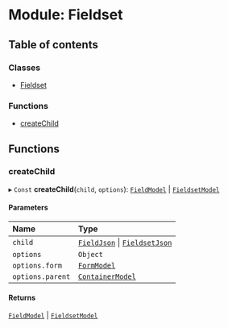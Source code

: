# Module: Fieldset

## Table of contents

### Classes

- [Fieldset](../classes/Fieldset.Fieldset-1.md)

### Functions

- [createChild](Fieldset.md#createchild)

## Functions

### createChild

▸ `Const` **createChild**(`child`, `options`): [`FieldModel`](../interfaces/types_Model.FieldModel.md) \| [`FieldsetModel`](../interfaces/types_Model.FieldsetModel.md)

#### Parameters

| Name | Type |
| :------ | :------ |
| `child` | [`FieldJson`](types_Json.md#fieldjson) \| [`FieldsetJson`](types_Json.md#fieldsetjson) |
| `options` | `Object` |
| `options.form` | [`FormModel`](../interfaces/types_Model.FormModel.md) |
| `options.parent` | [`ContainerModel`](../interfaces/types_Model.ContainerModel.md) |

#### Returns

[`FieldModel`](../interfaces/types_Model.FieldModel.md) \| [`FieldsetModel`](../interfaces/types_Model.FieldsetModel.md)
